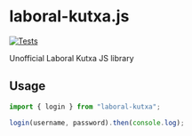 # laboral-kutxa.js

[![Tests](https://github.com/AndreMiras/laboral-kutxa.js/workflows/Tests/badge.svg)](https://github.com/AndreMiras/laboral-kutxa.js/actions/workflows/tests.yml)

Unofficial Laboral Kutxa JS library

## Usage

```js
import { login } from "laboral-kutxa";

login(username, password).then(console.log);
```
